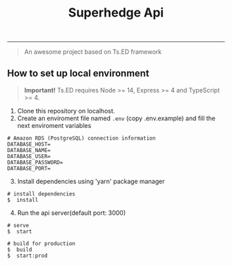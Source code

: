 <div align="center">
  <h1>Superhedge Api</h1>
  <br />
  <hr />
</div>

> An awesome project based on Ts.ED framework

## How to set up local environment

> **Important!** Ts.ED requires Node >= 14, Express >= 4 and TypeScript >= 4.

1. Clone this repository on localhost.
2. Create an enviroment file named `.env` (copy .env.example) and fill the next enviroment variables

```
# Amazon RDS (PostgreSQL) connection information
DATABASE_HOST=
DATABASE_NAME=
DATABASE_USER=
DATABASE_PASSWORD=
DATABASE_PORT=
```
3. Install dependencies using 'yarn' package manager

```batch
# install dependencies
$  install
```

4. Run the api server(default port: 3000)
```batch
# serve
$  start

# build for production
$  build
$  start:prod
```